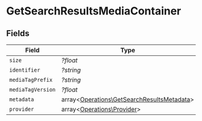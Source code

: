 # GetSearchResultsMediaContainer


## Fields

| Field                                                                                             | Type                                                                                              | Required                                                                                          | Description                                                                                       | Example                                                                                           |
| ------------------------------------------------------------------------------------------------- | ------------------------------------------------------------------------------------------------- | ------------------------------------------------------------------------------------------------- | ------------------------------------------------------------------------------------------------- | ------------------------------------------------------------------------------------------------- |
| `size`                                                                                            | *?float*                                                                                          | :heavy_minus_sign:                                                                                | N/A                                                                                               | 26                                                                                                |
| `identifier`                                                                                      | *?string*                                                                                         | :heavy_minus_sign:                                                                                | N/A                                                                                               | com.plexapp.plugins.library                                                                       |
| `mediaTagPrefix`                                                                                  | *?string*                                                                                         | :heavy_minus_sign:                                                                                | N/A                                                                                               | /system/bundle/media/flags/                                                                       |
| `mediaTagVersion`                                                                                 | *?float*                                                                                          | :heavy_minus_sign:                                                                                | N/A                                                                                               | 1680021154                                                                                        |
| `metadata`                                                                                        | array<[Operations\GetSearchResultsMetadata](../../Models/Operations/GetSearchResultsMetadata.md)> | :heavy_minus_sign:                                                                                | N/A                                                                                               |                                                                                                   |
| `provider`                                                                                        | array<[Operations\Provider](../../Models/Operations/Provider.md)>                                 | :heavy_minus_sign:                                                                                | N/A                                                                                               |                                                                                                   |